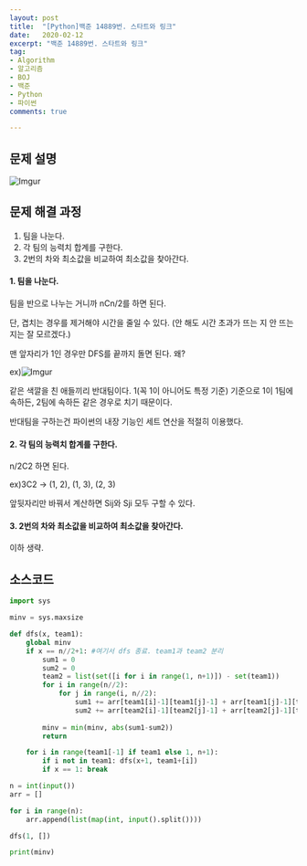 ```yaml
---
layout: post
title:  "[Python]백준 14889번. 스타트와 링크"
date:   2020-02-12
excerpt: "백준 14889번. 스타트와 링크"
tag:
- Algorithm
- 알고리즘
- BOJ
- 백준
- Python
- 파이썬
comments: true

---
```


## 문제 설명

![Imgur](https://i.imgur.com/SYkQNMX.jpg)



## 문제 해결 과정

1. 팀을 나눈다.
2. 각 팀의 능력치 합계를 구한다.
3. 2번의 차와 최소값을 비교하여 최소값을 찾아간다.



#### 1. 팀을 나눈다.

팀을 반으로 나누는 거니까 nCn/2를 하면 된다.

단, 겹치는 경우를 제거해야 시간을 줄일 수 있다. (안 해도 시간 초과가 뜨는 지 안 뜨는지는 잘 모르겠다.)

맨 앞자리가 1인 경우만 DFS를 끝까지 돌면 된다. 왜?

ex)![Imgur](https://i.imgur.com/Lr1Sd8M.jpg)

같은  색깔을 친 애들끼리 반대팀이다. 1(꼭 1이 아니어도 특정 기준) 기준으로 1이 1팀에 속하든, 2팀에 속하든 같은 경우로 치기 때문이다.

반대팀을 구하는건 파이썬의 내장 기능인 세트 연산을 적절히 이용했다.





#### 2. 각 팀의 능력치 합계를 구한다.

n/2C2 하면 된다.

ex)3C2 -> (1, 2), (1, 3), (2, 3)

앞뒷자리만 바꿔서 계산하면  Sij와 Sji 모두 구할 수 있다.



#### 3. 2번의 차와 최소값을 비교하여 최소값을 찾아간다.

이하 생략.





## 소스코드

```Python
import sys

minv = sys.maxsize

def dfs(x, team1):
    global minv
    if x == n//2+1: #여기서 dfs 종료. team1과 team2 분리
        sum1 = 0
        sum2 = 0
        team2 = list(set([i for i in range(1, n+1)]) - set(team1))
        for i in range(n//2):
            for j in range(i, n//2):
                sum1 += arr[team1[i]-1][team1[j]-1] + arr[team1[j]-1][team1[i]-1]
                sum2 += arr[team2[i]-1][team2[j]-1] + arr[team2[j]-1][team2[i]-1]
        
        minv = min(minv, abs(sum1-sum2))
        return

    for i in range(team1[-1] if team1 else 1, n+1):
        if i not in team1: dfs(x+1, team1+[i])
        if x == 1: break

n = int(input())
arr = []

for i in range(n):
    arr.append(list(map(int, input().split())))

dfs(1, [])

print(minv)
```









































